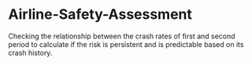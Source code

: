 # Airline-Safety-Assessment
Checking the relationship between the crash rates of first and second period to calculate if the risk is persistent and is predictable based on its crash history.
